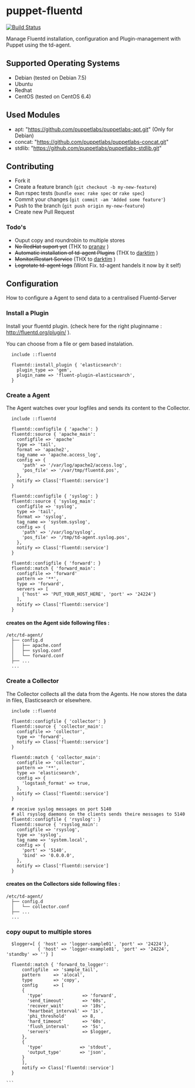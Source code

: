 puppet-fluentd
==============

[![Build Status](https://travis-ci.org/mmz-srf/puppet-fluentd.png?branch=master)](https://travis-ci.org/mmz-srf/puppet-fluentd)

Manage Fluentd installation, configuration and Plugin-management with Puppet using the td-agent. 

## Supported Operating Systems
- Debian (tested on Debian 7.5) 
- Ubuntu 
- Redhat 
- CentOS (tested on CentOS 6.4)

## Used Modules 
- apt: "https://github.com/puppetlabs/puppetlabs-apt.git" (Only for Debian)
- concat: "https://github.com/puppetlabs/puppetlabs-concat.git"
- stdlib: "https://github.com/puppetlabs/puppetlabs-stdlib.git"

## Contributing
* Fork it
* Create a feature branch (`git checkout -b my-new-feature`)
* Run rspec tests (`bundle exec rake spec` or `rake spec`)
* Commit your changes (`git commit -am 'Added some feature'`)
* Push to the branch (`git push origin my-new-feature`)
* Create new Pull Request

### Todo's 
- Ouput copy and roundrobin to multiple stores
- ~~No RedHat suport yet~~ (THX to [pranav](https://github.com/pranav) ) 
- ~~Automatic installation of td-agent Plugins~~ (THX to [darktim](https://github.com/darktim) ) 
- ~~Monitor/Restart Service~~ (THX to [darktim](https://github.com/darktim) ) 
- ~~Logrotate td-agent logs~~ (Wont Fix. td-agent handels it now by it self)


## Configuration
How to configure a Agent to send data to a centralised Fluentd-Server

### Install a Plugin
Install your fluentd plugin. (check here for the right pluginname : http://fluentd.org/plugin/ ). 

You can choose from a file or gem based instalation. 
```
  include ::fluentd
  
  fluentd::install_plugin { 'elasticsearch': 
    plugin_type => 'gem',
    plugin_name => 'fluent-plugin-elasticsearch',
  }
```

### Create a Agent 
The Agent watches over your logfiles and sends its content to the Collector. 
```
  include ::fluentd
  
  fluentd::configfile { 'apache': }
  fluentd::source { 'apache_main': 
    configfile => 'apache'
    type => 'tail',
    format => 'apache2',
    tag_name => 'apache.access_log',
    config => {
      'path' => '/var/log/apache2/access.log',
      'pos_file' => '/var/tmp/fluentd.pos',
    },
    notify => Class['fluentd::service']
  }
  
  fluentd::configfile { 'syslog': }
  fluentd::source { 'syslog_main': 
    configfile => 'syslog',
    type => 'tail',
    format => 'syslog',
    tag_name => 'system.syslog',
    config => {
      'path' => '/var/log/syslog',
      'pos_file' => '/tmp/td-agent.syslog.pos',
    },
    notify => Class['fluentd::service']
  }
  
  fluentd::configfile { 'forward': }
  fluentd::match { 'forward_main': 
    configfile => 'forward'
    pattern => '**',
    type => 'forward',
    servers => [
      {'host' => 'PUT_YOUR_HOST_HERE', 'port' => '24224'}
    ],
    notify => Class['fluentd::service']
  }
```
#### creates on the Agent side following files : 
```
/etc/td-agent/
  ├── config.d
  │   ├── apache.conf
  │   ├── syslog.conf
  │   └── forward.conf
  ├── ...
  ...
```

### Create a Collector 
The Collector collects all the data from the Agents. He now stores the data in files, Elasticsearch or elsewhere. 
```
  include ::fluentd

  fluentd::configfile { 'collector': }
  fluentd::source { 'collector_main':
    configfile => 'collector',
    type => 'forward',
    notify => Class['fluentd::service']
  }
  
  fluentd::match { 'collector_main':
    configfile => 'collector',
    pattern => '**',
    type => 'elasticsearch',
    config => {
      'logstash_format' => true,
    },
    notify => Class['fluentd::service']
  }
  
  # receive syslog messages on port 5140
  # all rsyslog daemons on the clients sends theire messages to 5140
  fluentd::configfile { 'rsyslog': }
  fluentd::source { 'rsyslog_main':
    configfile => 'rsyslog',
    type => 'syslog',
    tag_name => 'system.local',
    config => {
      'port' => '5140',
      'bind' => '0.0.0.0',
    },
    notify => Class['fluentd::service']
  }
```

#### creates on the Collectors side following files : 
```
/etc/td-agent/
  ├── config.d
  │   └── collector.conf
  ├── ...
  ...
```
 
### copy ouput to multiple stores
````
  $logger=[ { 'host' => 'logger-sample01', 'port' => '24224'},
            { 'host' => 'logger-example01', 'port' => '24224', 'standby' => ''} ] 
            
  fluentd::match { 'forward_to_logger':
      configfile  => 'sample_tail',
      pattern     => 'alocal',
      type        => 'copy',
      config      => [
      {
        'type'               => 'forward',
        'send_timeout'       => '60s',
        'recover_wait'       => '10s',
        'heartbeat_interval' => '1s',
        'phi_threshold'      => 8,
        'hard_timeout'       => '60s',
        'flush_interval'     => '5s',
        'servers'            => $logger,
      },
      {
        'type'              => 'stdout',
        'output_type'       => 'json',
      }
      ],
      notify => Class['fluentd::service']
  }

```
